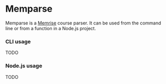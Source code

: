# Memparse

Memparse is a [Memrise](http://www.memrise.com) course parser.
It can be used from the command line or from a function in a Node.js project.

### CLI usage

TODO

### Node.js usage

TODO
